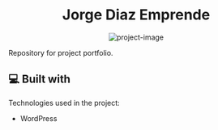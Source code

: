 <h1 align="center" id="title">Jorge Diaz Emprende</h1>

<p align="center"><img src="" alt="project-image"></p>

<p id="description">Repository for project portfolio.</p>

  
  
<h2>💻 Built with</h2>

Technologies used in the project:

*   WordPress
